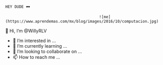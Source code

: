                                                                            HEY DUDE 🕶

                                             ![me](https://www.aprendemas.com/mx/blog/images/2016/10/computacion.jpg)

👋 Hi, I’m @WillyRLV
- 👀 I’m interested in ...
- 🌱 I’m currently learning ...
- 💞️ I’m looking to collaborate on ...
- 📫 How to reach me ...

<!---
WillyRLV/WillyRLV is a ✨ special ✨ repository because its `README.md` (this file) appears on your GitHub profile.
You can click the Preview link to take a look at your changes.
--->
